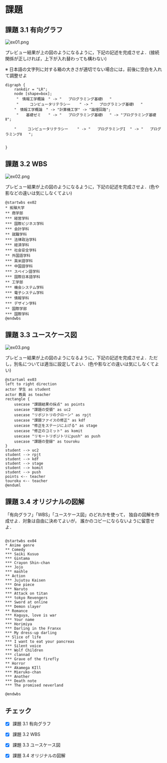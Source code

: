 # 課題

## 課題 3.1 有向グラフ

![ex01.png](ex01.png)

プレビュー結果が上の図のようになるように，下記の記述を完成させよ．(接続関係が正しければ，上下が入れ替わっても構わない)

※ 日本語の文字列に対する箱の大きさが適切でない場合には，前後に空白を入れて調整せよ

```graphviz
digraph {
    rankdir = "LR";
    node [shape=box];
     "　情報工学概論　" -> "   プログラミング基礎Ⅰ   "
     "     コンピュータリテラシー    " -> "   プログラミング基礎Ⅰ   "
    "　情報工学概論　" -> "計算機工学" -> "論理回路";
     "　　基礎ゼミ　　" -> "   プログラミング基礎Ⅰ   " -> "プログラミング基礎Ⅱ";
      
    "     コンピュータリテラシー    " -> "   プログラミングI  " -> "   プログラミングⅡ   ";
     
   
}
```

## 課題 3.2 WBS

![ex02.png](ex02.png)

プレビュー結果が上の図のようになるように，下記の記述を完成させよ．(色や影などの違いは気にしなくてよい)

```plantUML
@startwbs ex02
* 拓殖大学
** 商学部
*** 経営学科
*** 国際ビジネス学科
*** 会計学科
** 就職学科
*** 法律政治学科
*** 経済学科
*** 社会安全学科
** 外国語学科
*** 英米語学科
*** 中国語学科
*** スペイン語学科
*** 国際日本語学科
** 工学部
*** 機会システム学科
*** 電子システム学科
*** 情報学科
*** デザイン学科
** 国際学部
*** 国際学科
@endwbs
```

## 課題 3.3 ユースケース図

![ex03.png](ex03.png)

プレビュー結果が上の図のようになるように，下記の記述を完成させよ．ただし，別名については適当に設定してよい．(色や影などの違いは気にしなくてよい)

```plantUML
@startuml ex03
left to right direction
actor 学生 as student
actor 教員 as teacher
rectangle {
    usecase "課題結果の採点" as points
    usecase "課題の受領" as uc2
    usecase "リポジトリのクローン" as rpjt
    usecase "課題ファイスの修正" as kdf
    usecase "修正をステージに上げる" as stage
    usecase "修正のコミット" as komit
    usecase "リモートリポジトリにpush" as push
    usecase "課題の登録" as touroku
}
student --> uc2
student --> rpjt
student --> kdf
student --> stage
student --> komit
student --> push
points <-- teacher
touroku <-- teacher
@enduml
```

## 課題 3.4 オリジナルの図解

「有向グラフ」「WBS」「ユースケース図」のどれかを使って，
独自の図解を作成せよ．対象は自由に決めてよいが，
誰かのコピーにならないように留意せよ．

```
```

```plantUML
@startwbs ex04
* Anime genre
** Comedy
*** Saiki Kusuo
*** Gintama
*** Crayon Shin-chan
*** Jojo
*** mashle
** Action
*** Jujutsu Kaisen
*** One piece
*** Naruto
*** Attack on titan
*** tokyo Revengers
*** Sword at online
*** Demon slayer
** Romance
*** Kaguya, love is war
*** Your name
*** Horimiya
*** Darling in the Franxx
*** My dress-up darling
** Slice of life
*** I want to eat your pancreas
*** Silent voice
*** Wolf Children
*** clannad
*** Grave of the firefly
** Horror
*** Akamega KIll
*** Mieruko-chan
*** Another
*** Death note
*** The promised neverland

@endwbs
```

## チェック
- [x] 課題 3.1 有向グラフ
- [x] 課題 3.2 WBS
- [x] 課題 3.3 ユースケース図
- [x] 課題 3.4 オリジナルの図解



